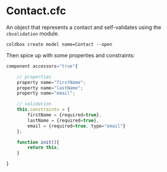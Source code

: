 # Contact.cfc

An object that represents a contact and self-validates using the `cbvalidation` module.

```text
coldbox create model name=Contact --open
```

Then spice up with some properties and constraints:

```javascript
component accessors="true"{

    // properties
    property name="firstName";
    property name="lastName";
    property name="email";

    // validation
    this.constraints = {
        firstName = {required=true},
        lastName = {required=true},
        email = {required=true, type="email"}
    };

    function init(){
        return this;
    }

}
```

